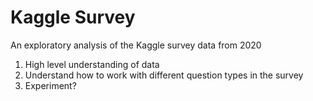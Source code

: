 # Kaggle Survey 
An exploratory analysis of the Kaggle survey data from 2020

1. High level understanding of data
2. Understand how to work with different question types in the survey
3. Experiment?
